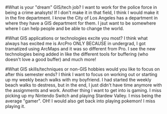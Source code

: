 #What is your "dream" GIS/tech job?
I want to work for the police force in being a crime analsyts! If I don't make it in that field, I think I would make it in the fire department. I know the City of Los Angeles has a department in where they have a GIS department for them. I jsut want to be somewhere where I can help people and be able to change the world.

#What GIS applications or technologies excite you most?
I think what always has excited me is ArcPro ONLY BECAUSE in undergrad, I got tramatized using ArcMaps and it was so different from Pro. I see the new technologies being added in like the different tools for buffering (who doesn't love a good buffer) and much more!

#What GIS skills/techniques or non-GIS hobbies would you like to focus on after this semester ends?
I think I want to focus on working out or starting up my weekly beach walks with my boyfriend. I had started the weekly beach walks to destress, but in the end, I just didn't have time anymore with the assignments and work. Another thing I want to get into is gaming. I miss picking up my Nintendo Switch and playing Stardew Valley. I miss being the average "gamer". OH! I would also get back into playing pokemon! I miss playing it.